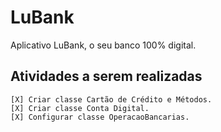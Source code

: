 # LuBank
Aplicativo LuBank, o seu banco 100% digital. 

## Atividades a serem realizadas

    [X] Criar classe Cartão de Crédito e Métodos.
    [X] Criar classe Conta Digital.
    [X] Configurar classe OperacaoBancarias.
